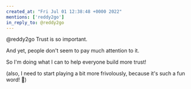 ```yaml
---
created_at: "Fri Jul 01 12:38:48 +0000 2022"
mentions: ['reddy2go']
in_reply_to: @reddy2go
---
```


@reddy2go Trust is so important.

And yet, people don't seem to pay much attention to it.

So I'm doing what I can to help everyone build more trust!

(also, I need to start playing a bit more frivolously, because it's such a fun word! 🤪)